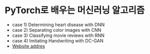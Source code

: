# PyTorch로 배우는 머신러닝 알고리즘

* case 1) Determining heart disease with DNN
* case 2) Separating color images with CNN
* case 3) Classifying movie reviews with RNN
* case 4) Imitating Handwriting with DC-GAN
* [Website addres](https://e-koreatech.step.or.kr/page/lms/?m1=course%25&m2=course_detail%25&course_id=170401%25&filter_list=query%3D%2520PyTorch%EB%A1%9C%2520%EB%B0%B0%EC%9A%B0%EB%8A%94%2520%EB%A8%B8%EC%8B%A0%EB%9F%AC%EB%8B%9D%2520%EC%95%8C%EA%B3%A0%EB%A6%AC%EC%A6%98%26sort%3Dcreation_day%2FDESC%25&btn_mode=AlbumList%25)
